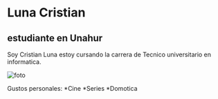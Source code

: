 # Luna Cristian 

##  estudiante en Unahur

Soy Cristian Luna estoy cursando la  carrera  de Tecnico universitario en informatica.

![foto](cristian.png)

Gustos personales:
*Cine
*Series
*Domotica
